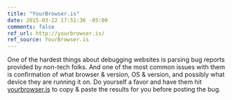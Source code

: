 ```yaml
---
title: "YourBrowser.is"
date: 2015-03-22 17:51:36 -05:00
comments: false
ref_url: http://yourbrowser.is/
ref_source: YourBrowser.is
---
```


One of the hardest things about debugging websites is parsing bug reports provided by non-tech folks. And one of the most common issues with them is confirmation of what browser & version, OS & version, and possibly what device they are running it on. Do yourself a favor and have them hit [yourbrowser.is](http://yourbrowser.is) to copy & paste the results for you before posting the bug.